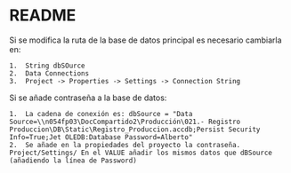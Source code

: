 # README

Si se modifica la ruta de la base de datos principal es necesario cambiarla en:

	1. 	String dbSOurce
	2. 	Data Connections
	3. 	Project -> Properties -> Settings -> Connection String

Si se añade contraseña a la base de datos:

	1. 	La cadena de conexión es: dbSource = "Data Source=\\n054fp03\DocCompartido2\Producción\021.- Registro Produccion\DB\Static\Registro_Produccion.accdb;Persist Security Info=True;Jet OLEDB:Database Password=Alberto"
	2. 	Se añade en la propiedades del proyecto la contraseña. Project/Settings/ En el VALUE añadir los mismos datos que dBSource (añadiendo la línea de Password)
